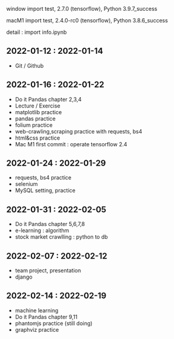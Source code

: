 window import test, 
2.7.0 (tensorflow), 
Python 3.9.7_success

macM1 import test, 
2.4.0-rc0 (tensorflow), 
Python 3.8.6_success

detail : import info.ipynb

## 2022-01-12 : 2022-01-14

- Git / Github

## 2022-01-16 : 2022-01-22

- Do it Pandas chapter 2,3,4
- Lecture / Exercise
- matplotlib practice
- pandas practice
- folium practice
- web-crawling,scraping practice with requests, bs4
- html&css practice
- Mac M1 first commit : operate tensorflow 2.4

## 2022-01-24 : 2022-01-29

- requests, bs4 practice
- selenium
- MySQL setting, practice

## 2022-01-31 : 2022-02-05

- Do it Pandas chapter 5,6,7,8
- e-learning : algorithm
- stock market crawlling : python to db

## 2022-02-07 : 2022-02-12

- team project, presentation
- django

## 2022-02-14 : 2022-02-19

- machine learning
- Do it Pandas chapter 9,11
- phantomjs practice (still doing)
- graphviz practice